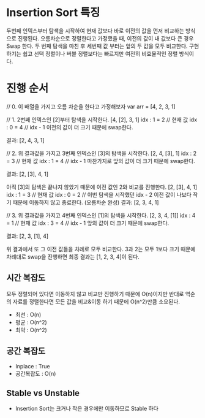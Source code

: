 # Insertion Sort 특징
두번째 인덱스부터 탐색을 시작하여 현재 값보다 바로 이전의 값을 먼저 비교하는 방식으로 진행된다.
오름차순으로 정렬한다고 가정했을 때, 이전의 값이 내 값보다 큰 경우 Swap 한다.
두 번째 탐색을 마친 후 세번째 값 부터는 앞의 두 값을 모두 비교한다.
구현하기는 쉽고 선택 정렬이나 버블 정렬보다는 빠르지만 여전히 비효율적인 정렬 방식이다.

# 진행 순서
// 0. 이 배열을 가지고 오름 차순을 한다고 가정해보자
var arr = [4, 2, 3, 1]

// 1. 2번째 인덱스인 [2]부터 탐색을 시작한다.
[4, [2], 3, 1]
idx : 1 = 2 // 현재 값
idx : 0 = 4 // idx - 1
이전의 값이 더 크기 때문에 swap한다.

결과: [2, 4, 3, 1]

// 2. 위 결과값을 가지고 3번째 인덱스인 [3]의 탐색을 시작한다.
[2, 4, [3], 1]
idx : 2 = 3 // 현재 값
idx : 1 = 4 // idx - 1
마찬가지로 앞의 값이 더 크기 때문에 swap한다.

결과: [2, [3], 4, 1]

아직 [3]의 탐색은 끝나지 않았기 때문에 이전 값인 2와 비교를 진행한다.
[2, [3], 4, 1]
idx : 1 = 3 // 현재 값
idx : 0 = 2 // 이번 탐색을 시작했던 idx - 2
이전 값이 나보다 작기 때문에 이동하지 않고 종료한다. (오름차순 완성)
결과: [2, 3, 4, 1]

// 3. 위 결과값을 가지고 4번째 인덱스인 [1]의 탐색을 시작한다.
[2, 3, 4, [1]]
idx : 4 = 1 // 현재 값
idx : 3 = 4 // idx - 1
앞의 값이 더 크기 때문에 swap한다.

결과: [2, 3, [1], 4]

위 결과에서 또 그 이전 값들을 차례로 모두 비교한다.
3과 2는 모두 1보다 크기 때문에 차례대로 swap을 진행하면 최종 결과는 [1, 2, 3, 4]이 된다.


## 시간 복잡도
모두 정렬되어 있다면 이동하지 않고 비교만 진행하기 때문에 O(n)이지만
반대로 역순의 자료를 정렬한다면 모든 값을 비교&이동 하기 때문에 O(n^2)만큼 소요된다.

- 최선 : O(n)
- 평균 : O(n^2)
- 최악 : O(n^2)

## 공간 복잡도
- Inplace : True
- 공간복잡도 : O(n)

## Stable vs Unstable
- Insertion Sort는 크거나 작은 경우에만 이동하므로 Stable 하다
